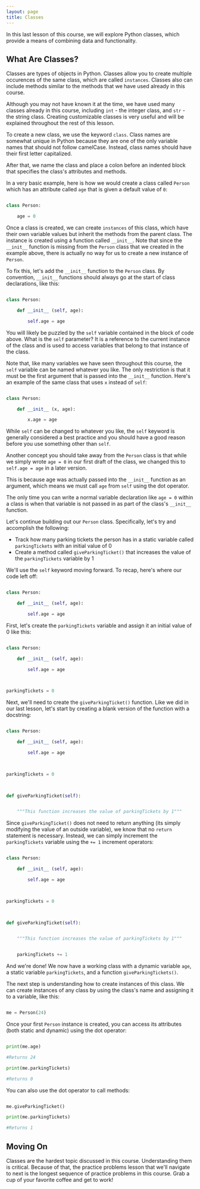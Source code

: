 ```yaml
---
layout: page
title: Classes
---
```



In this last lesson of this course, we will explore Python classes, which provide a means of combining data and functionality.


## What Are Classes?

Classes are types of objects in Python. Classes allow you to create multiple occurences of the same class, which are called `instances`. Classes also can include methods similar to the methods that we have used already in this course. 

Although you may not have known it at the time, we have used many classes already in this course, including `int` - the integer class, and `str` - the string class. Creating customizable classes is very useful and will be explained throughout the rest of this lesson.

To create a new class, we use the keyword `class`. Class names are somewhat unique in Python because they are one of the only variable names that should not follow camelCase. Instead, class names should have their first letter capitalized.

After that, we name the class and place a colon before an indented block that specifies the class's attributes and methods.

In a very basic example, here is how we would create a class called `Person` which has an attribute called `age` that is given a default value of `0`:

```python

class Person:

	age = 0

```

Once a class is created, we can create `instances` of this class, which have their own variable values but inherit the methods from the parent class. The instance is created using a function called `__init__`. Note that since the `__init__` function is missing from the `Person` class that we created in the example above, there is actually no way for us to create a new instance of `Person`.

To fix this, let's add the `__init__` function to the `Person` class. By convention, `__init__` functions should always go at the start of class declarations, like this:

```python

class Person:

	def __init__ (self, age):

		self.age = age

```

You will likely be puzzled by the `self` variable contained in the block of code above. What is the `self` parameter? It is a reference to the current instance of the class and is used to access variables that belong to that instance of the class.

Note that, like many variables we have seen throughout this course, the `self` variable can be named whatever you like. The only restriction is that it must be the first argument that is passed into the `__init__` function. Here's an example of the same class that uses `x` instead of `self`:

```python

class Person:

	def __init__ (x, age):

		x.age = age

```

While `self` can be changed to whatever you like, the `self` keyword is generally considered a best practice and you should have a good reason before you use something other than `self`.

Another concept you should take away from the `Person` class is that while we simply wrote `age = 0` in our first draft of the class, we changed this to `self.age = age` in a later version. 

This is because age was actually passed into the `__init__` function as an argument, which means we must call `age` from `self` using the dot operator.

The only time you can write a normal variable declaration like `age = 0` within a class is when that variable is not passed in as part of the class's `__init__` function. 

Let's continue building out our `Person` class. Specifically, let's try and accomplish the following:



*   Track how many parking tickets the person has in a static variable called `parkingTickets` with an initial value of 0
*   Create a method called `giveParkingTicket()` that increases the value of the `parkingTickets` variable by 1

We'll use the `self` keyword moving forward. To recap, here's where our code left off:

```python

class Person:

	def __init__ (self, age):

		self.age = age

```

First, let's create the `parkingTickets` variable and assign it an initial value of 0 like this:

```python

class Person:

	def __init__ (self, age):

		self.age = age

	

parkingTickets = 0

```

Next, we'll need to create the `giveParkingTicket()` function. Like we did in our last lesson, let's start by creating a blank version of the function with a docstring:

```python

class Person:

	def __init__ (self, age):

		self.age = age

	

parkingTickets = 0

	

def giveParkingTicket(self):


    """This function increases the value of parkingTickets by 1"""	

```

Since `giveParkingTicket()` does not need to return anything (its simply modifying the value of an outside variable), we know that no `return` statement is necessary. Instead, we can simply increment the `parkingTickets` variable using the `+= 1` increment operators:

```python

class Person:

	def __init__ (self, age):

		self.age = age

	

parkingTickets = 0

	

def giveParkingTicket(self):


    """This function increases the value of parkingTickets by 1"""	


    parkingTickets += 1

```

And we're done! We now have a working class with a dynamic variable `age`, a static variable `parkingTickets`, and a function `giveParkingTickets()`. 

The next step is understanding how to create instances of this class. We can create instances of any class by using the class's name and assigning it to a variable, like this:

```python

me = Person(24)

```

Once your first `Person` instance is created, you can access its attributes (both static and dynamic) using the dot operator:

```python

print(me.age)

#Returns 24

print(me.parkingTickets)

#Returns 0

```

You can also use the dot operator to call methods:

```python

me.giveParkingTicket()

print(me.parkingTickets)

#Returns 1

```


## Moving On

Classes are the hardest topic discussed in this course. Understanding them is critical. Because of that, the practice problems lesson that we'll navigate to next is the longest sequence of practice problems in this course. Grab a cup of your favorite coffee and get to work!
